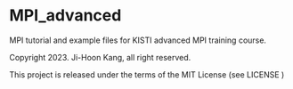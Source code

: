 # MPI_advanced

MPI tutorial and example files for KISTI advanced MPI training course.

Copyright 2023. Ji-Hoon Kang, all right reserved.

This project is released under the terms of the MIT License (see LICENSE )
